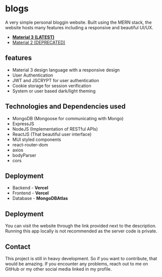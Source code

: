 # blogs
A very simple personal bloggin website. Built using the MERN stack, the website hosts many features including a responsive and beautiful UI/UX.

* [**Material 3 (LATEST)**](https://harmeet9013-blogs.vercel.app/)
* [Material 2 (DEPRECATED)](https://harmeet9013.github.io/blogs)

## features
* Material 3 design language with a responsive design
* User Authentication
* JWT and JSCRYPT for user authentication
* Cookie storage for session verification
* System or user based dark/light theming

## Technologies and Dependencies used
* MongoDB (Mongoose for communicating with Mongo)
* ExpressJS
* NodeJS (Implementation of RESTful APIs)
* ReactJS (That beautiful user interface)
* MUI styled components
* react-router-dom
* axios
* bodyParser
* cors

## Deployment
* Backend - **Vercel**
* Frontend - **Vercel**
* Database - **MongoDBAtlas**

## Deployment
You can visit the website through the link provided next to the description. Running this app locally is not recommended as the server code is private.

## Contact
This project is still in heavy development. So if you want to contribute, that would be amazing.
If you encounter any problems, reach out to me on GitHub or my other social media linked in my profile.
   
